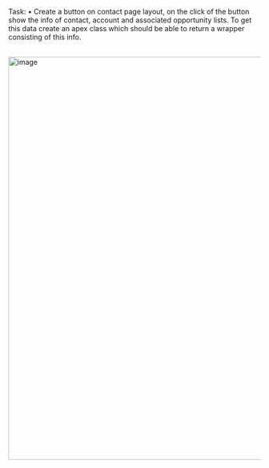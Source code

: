 Task: •	Create a button on contact page layout, on the click of the button show the info of contact, 
account and associated opportunity lists. 
To get this data create an apex class which should be able to return a wrapper consisting of this info.

<br>
<img width="806" alt="image" src="https://user-images.githubusercontent.com/120541815/210072395-3a9a88a0-285b-4053-b21e-fb339278513d.png">
